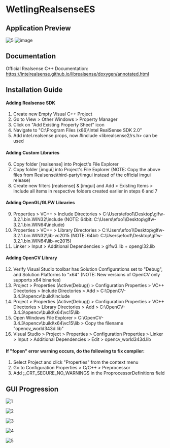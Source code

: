 # WetlingRealsenseES

## Application Preview
![5](https://user-images.githubusercontent.com/21957042/49271301-ee540680-f4a7-11e8-9796-bed18984862b.png)
![image](https://user-images.githubusercontent.com/21957042/49209140-acb65380-f3f4-11e8-92a2-5fd1b3859b1f.png)

## Documentation
Official Realsense C++ Documentation: https://intelrealsense.github.io/librealsense/doxygen/annotated.html

## Installation Guide
#### Adding Realsense SDK
1. Create new Empty Visual C++ Project
2. Go to View > Other Windows > Property Manager
3. Click on "Add Existing Property Sheet" icon
4. Navigate to "C:\Program Files (x86)\Intel RealSense SDK 2.0"
5. Add intel.realsense.props, now #include <librealsense2/rs.h> can be used

#### Adding Custom Libraries
6. Copy folder [realsense] into Project's File Explorer
7. Copy folder [imgui] into Project's File Explorer
(NOTE: Copy the above files from Realsense\third-party\imgui instead of the official imgui release)
8. Create new filters [realsense] & [imgui] and Add > Existing Items > Include all items in respective folders created earlier in steps 6 and 7

#### Adding OpenGL/GLFW Libraries
9. Properties > VC++ > Include Directories > C:\Users\efoo1\Desktop\glfw-3.2.1.bin.WIN32\include
(NOTE: 64bit: C:\Users\efoo1\Desktop\glfw-3.2.1.bin.WIN64\include)
10. Properties > VC++ > Library Directories > C:\Users\efoo1\Desktop\glfw-3.2.1.bin.WIN32\lib-vc2015
(NOTE: 64bit: C:\Users\efoo1\Desktop\glfw-3.2.1.bin.WIN64\lib-vc2015)
11. Linker > Input > Additional Dependencies > glfw3.lib + opengl32.lib

#### Adding OpenCV Library
12. Verify Visual Studio toolbar has Solution Configurations set to "Debug", and Solution Platforms to "x64"
(NOTE: New versions of OpenCV only supports x64 binaries)
13. Project > Properties (Active(Debug)) > Configuration Properties > VC++ Directories > Include Directories > Add > C:\OpenCV-3.4.3\opencv\build\include
14. Project > Properties (Active(Debug)) > Configuration Properties > VC++ Directories > Library Directories > Add > C:\OpenCV-3.4.3\opencv\build\x64\vc15\lib
15. Open Windows File Explorer > C:\OpenCV-3.4.3\opencv\build\x64\vc15\lib > Copy the filename "opencv_world343d.lib"
16. Visual Studio > Project > Properties > Configuration Properties > Linker > Input > Additional Dependencies > Edit > opencv_world343d.lib

#### If "fopen" error warning occurs, do the following to fix compiler:
1. Select Project and click "Properties" from the context menu
2. Go to Configuration Properties > C/C++ > Preprocessor
3. Add ;_CRT_SECURE_NO_WARNINGS in the ProprocessorDefinitions field

## GUI Progression
![1](https://user-images.githubusercontent.com/21957042/49271286-e5fbcb80-f4a7-11e8-8096-f938aaba84fa.png)

![2](https://user-images.githubusercontent.com/21957042/49271290-e85e2580-f4a7-11e8-9590-21949dfd1683.png)

![3](https://user-images.githubusercontent.com/21957042/49271294-ea27e900-f4a7-11e8-8e9e-177ba37e288b.png)

![4](https://user-images.githubusercontent.com/21957042/49271298-ec8a4300-f4a7-11e8-9a76-292c7ed3ab8f.png)

![5](https://user-images.githubusercontent.com/21957042/49271301-ee540680-f4a7-11e8-9796-bed18984862b.png)
